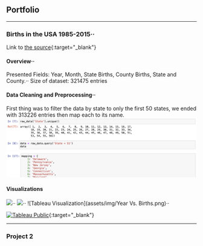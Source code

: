 ## Portfolio

---

### Births in the USA 1985-2015··
Link to [the source](https://github.com/the-pudding/data/tree/master/births){:target="_blank"}

#### Overview··
Presented Fields: Year, Month, State Births, County Births, State and County.··
Size of dataset: 321475 entries 

#### Data Cleaning and Preprocessing··
First thing was to filter the data by state to only the first 50 states, we ended with 313226 entries then map each to its name.
![alt text](assets/img/ss1.png "Jupyter Notebook Screenshot") 
![alt text](assets/img/ss2.png "Jupyter Notebook Screenshot")


#### Visualizations
![]("")··
![]("")··
![Tableau Visualization](assets/img/Year Vs. Births.png)··

[![Tableau Public](https://img.shields.io/badge/Tableau%20Public-View%20Sheet-blue)](https://public.tableau.com/app/profile/silvia.bebawy/viz/BirthDatayear-births/Sheet32){:target="_blank"}


---

### Project 2

